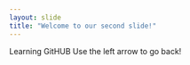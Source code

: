 ```yaml
---
layout: slide
title: "Welcome to our second slide!"
---
```

Learning GitHUB
Use the left arrow to go back!
